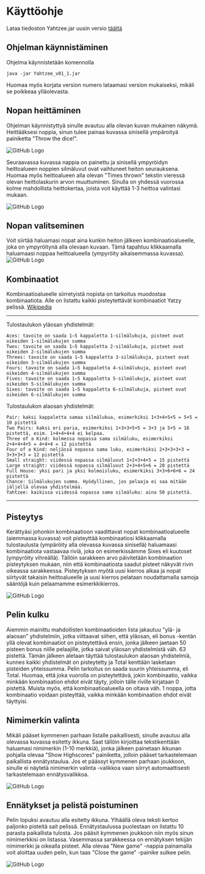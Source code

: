 <h1>Käyttöohje</h1>

Lataa tiedoston Yahtzee.jar uusin versio [täältä](https://github.com/rpulkka/otm-harjoitustyo/releases)

<h2>Ohjelman käynnistäminen</h2>

Ohjelma käynnistetään komennolla

```
java -jar Yahtzee_v01_1.jar
```
Huomaa myös korjata version numero lataamasi version mukaiseksi, mikäli se poikkeaa ylläolevasta.

<h2>Nopan heittäminen</h2>

Ohjelman käynnistyttyä sinulle avautuu alla olevan kuvan mukainen näkymä. Heittääksesi noppia, sinun tulee painaa
kuvassa sinisellä ympäroityä painiketta "Throw the dice!". 

![GitHub Logo](tutorial1.png)

Seuraavassa kuvassa nappia on painettu ja sinisellä ympyröidyn heittoalueen noppien silmäluvut ovat vaihtuneet heiton 
seurauksena. Huomaa myös heittoalueen alla olevan "Times thrown" tekstin vieressä olevan heittolaskurin arvon
muuttuminen. Sinulla on yhdessä vuorossa kolme mahdollista heittokertaa, joista voit käyttää 1-3 heittoa valintasi
mukaan.

![GitHub Logo](tutorial2.png)

<h2>Nopan valitseminen</h2>

Voit siirtää haluamasi nopat aina kunkin heiton jälkeen kombinaatioalueelle, joka on ympyröitynä alla olevaan kuvaan.
Tämä tapahtuu klikkaamalla haluamaasi noppaa heittoalueella (ympyröity aikaisemmassa kuvassa).
![GitHub Logo](tutorial3.png)

<h2>Kombinaatiot</h2>

Kombinaatioalueelle siirretyistä nopista on tarkoitus muodostaa kombinaatiota. Alle on listattu kaikki
pisteytettävät kombinaatiot Yatzy pelissä. [Wikipedia](https://fi.wikipedia.org/wiki/Yatzy)

---
Tulostaulukon yläosan yhdistelmät:

    Aces: tavoite on saada 1–5 kappaletta 1-silmälukuja, pisteet ovat oikeiden 1-silmälukujen summa
    Twos: tavoite on saada 1–5 kappaletta 2-silmälukuja, pisteet ovat oikeiden 2-silmälukujen summa
    Threes: tavoite on saada 1–5 kappaletta 3-silmälukuja, pisteet ovat oikeiden 3-silmälukujen summa
    Fours: tavoite on saada 1–5 kappaletta 4-silmälukuja, pisteet ovat oikeiden 4-silmälukujen summa
    Fives: tavoite on saada 1–5 kappaletta 5-silmälukuja, pisteet ovat oikeiden 5-silmälukujen summa
    Sixes: tavoite on saada 1–5 kappaletta 6-silmälukuja, pisteet ovat oikeiden 6-silmälukujen summa
    
Tulostaulukon alaosan yhdistelmät:

    Pair: kaksi kappaletta samaa silmälukua, esimerkiksi 1+3+4+5+5 = 5+5 = 10 pistettä
    Two Pairs: kaksi eri paria, esimerkiksi 1+3+3+5+5 = 3+3 ja 5+5 = 16 pistettä, esim. 1+4+4+4+4 ei kelpaa.
    Three of a Kind: kolmessa nopassa sama silmäluku, esimerkiksi 2+4+4+4+5 = 4+4+4 = 12 pistettä
    Four of a Kind: neljässä nopassa sama luku, esimerkiksi 2+3+3+3+3 = 3+3+3+3 = 12 pistettä
    Small straight: viidessä nopassa silmäluvut 1+2+3+4+5 = 15 pistettä
    Large straight: viidessä nopassa silmäluvut 2+3+4+5+6 = 20 pistettä
    Full House: yksi pari ja yksi kolmoisluku, esimerkiksi 3+3+6+6+6 = 24 pistettä
    Chance: Silmälukujen summa. Hyödyllinen, jos pelaaja ei saa mitään jäljellä olevaa yhdistelmää.
    Yahtzee: kaikissa viidessä nopassa sama silmäluku: aina 50 pistettä.
---

<h2>Pisteytys</h2>

Kerättyäsi johonkin kombinaatioon vaadittavat nopat kombinaatioalueelle (aiemmassa kuvassa) voit pisteyttää
kombinaatiosi klikkaamalla tulostaulusta (ympäröity alla olevassa kuvassa sinisellä) haluamaasi kombinaatiota
vastaavaa riviä, joka on esimerkissämme Sixes eli kuutoset (ympyröity vihreällä). Tällöin sarakkeen arvo
päivitetään kombinaation pisteytyksen mukaan, niin että kombinaatiosta saadut pisteet näkyvät rivin oikeassa
sarakkeessa. Pisteytyksen myötä uusi kierros alkaa ja nopat siirtyvät takaisin heittoalueelle ja uusi kierros
pelataan noudattamalla samoja sääntöjä kuin pelaamamme esimerkkikierros. 

![GitHub Logo](tutorial4.png)

<h2>Pelin kulku</h2>

Aiemmin mainittu mahdollisten
kombinaatioiden lista jakautuu "ylä- ja alaosan" yhdistelmiin, jotka viittaavat siihen, että yläosan, eli bonus
-kentän yllä olevat kombinaatiot on pisteytettävä ensin, jonka jälkeen jaetaan 50 pisteen bonus niille pelaajille,
jotka saivat yläosan yhdistelmistä väh. 63 pistettä. Tämän jälkeen aletaan täyttää tulostaulukon alaosan
yhdistelmiä, kunnes kaikki yhdistelmät on pisteytetty ja Total kenttään lasketaan pisteiden yhteissumma. Pelin 
tarkoitus on saada suurin yhteissumma, eli Total. Huomaa, että joka vuorolla on pisteytettävä, jokin kombinaatio,
vaikka minkään kombinaation ehdot eivät täyty, jolloin tälle riville kirjataan 0 pistettä. Muista myös, että
kombinaatioalueella on oltava väh. 1 noppa, jotta kombinaatio voidaan pisteyttää, vaikka minkään kombinaation 
ehdot eivät täyttyisi.

<h2>Nimimerkin valinta</h2>

Mikäli pääset kymmenen parhaan listalle paikallisesti, sinulle avautuu alla olevassa kuvassa esitetty ikkuna. 
Saat tällöin kirjoittaa tekstikenttään haluamasi nimimerkin (1-10 merkkiä), jonka jälkeen painetaan ikkunan
pohjalla olevaa "Show Highscores" painiketta, jolloin pääset tarkastelemaan paikallista ennätystaulua. Jos et
päässyt kymmenen parhaan joukkoon, sinulle ei näytetä nimimerkin valinta -valikkoa vaan siirryt automaattisesti
tarkastelemaan ennätysvalikkoa.

![GitHub Logo](nicknameSelection.png)

<h2>Ennätykset ja pelistä poistuminen</h2>

Pelin lopuksi avautuu alla esitetty ikkuna. Ylhäällä oleva teksti kertoo paljonko pisteitä sait pelissä. 
Ennätystaulussa puolestaan on listattu 10 parasta paikallista tulosta. Jos pääsit kymmenen joukkoon niin myös
sinun nimimerkkisi on listassa. Vasemmassa sarakkeessa on ennätyksen tekijän nimimerkki ja oikealla pisteet.
Alla olevaa "New game" -nappia painamalla voit aloittaa uuden pelin, kun taas "Close the game" -painike sulkee
pelin. 

![GitHub Logo](gameOver.png)
